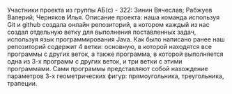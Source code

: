 Участники проекта из группы АБ(с) - 322:
Зинин Вячеслав;
Рабжуев Валерий;
Черняков Илья.
Описание проекта: наша команда используя Git и github создала онлайн репозиторий, в котором каждый из нас создал отдельную ветку для выполнения поставленных задач, используя язык программирования Java. Как было написано ранее наш репозиторий содержит 4 ветки: основную, в которой находятся все программы с других веток, а также программа, в которой выполняется одна из 3-х программ с других веток, и три ветки с этими программами. Сами программы представляют собой нахождение параметров 3-х геометрических фигур: прямоугольника, треугольника, трапеции.
